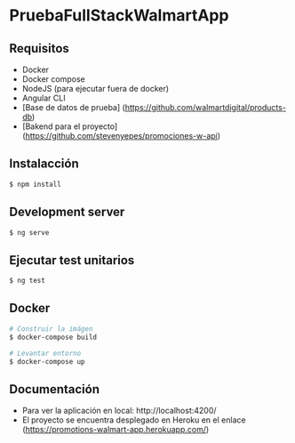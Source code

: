 # PruebaFullStackWalmartApp

## Requisitos
 - Docker
 - Docker compose
 - NodeJS (para ejecutar fuera de docker)
 - Angular CLI
 - [Base de datos de prueba] (https://github.com/walmartdigital/products-db)
 - [Bakend para el proyecto] (https://github.com/stevenyepes/promociones-w-api)


## Instalacción

```bash
$ npm install
```

## Development server
```bash
$ ng serve
```
## Ejecutar test unitarios

```bash
$ ng test
```

## Docker

```bash
# Construir la imágen
$ docker-compose build

# Levantar entorno
$ docker-compose up
```

## Documentación

- Para ver la aplicación en local: http://localhost:4200/
- El proyecto se encuentra desplegado en Heroku en el enlace (https://promotions-walmart-app.herokuapp.com/)